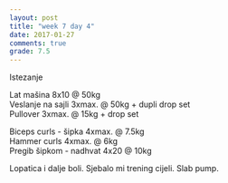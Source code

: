 ```yaml
---
layout: post
title: "week 7 day 4"
date: 2017-01-27
comments: true
grade: 7.5
---
```


Istezanje

Lat mašina 8x10 @ 50kg  
Veslanje na sajli 3xmax. @ 50kg + dupli drop set    
Pullover 3xmax. @ 15kg + drop set   

Biceps curls - šipka 4xmax. @ 7.5kg  
Hammer curls 4xmax. @ 6kg  
Pregib šipkom - nadhvat 4x20 @ 10kg   

Lopatica i dalje boli. Sjebalo mi trening cijeli. Slab pump.
